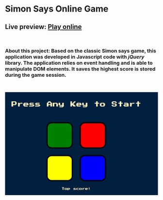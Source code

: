 <!-- Headings -->
# Simon Says Online Game

## Live preview: [Play online](https://javierdebug.github.io/Simon-says-game/)

&nbsp;

### **About this project:** Based on the classic Simon says game, this application was developed in Javascript code with *jQuery* library. The application relies on event handling and is able to manipulate DOM elements. It saves the highest score is stored during the game session.
&nbsp;

![Screenshot Image](/images/Website-screenshot.png)
